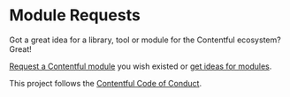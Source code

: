 # Module Requests

Got a great idea for a library, tool or module for the Contentful ecosystem? Great!

[Request a Contentful module](https://github.com/contentful-userland/module-requests/issues/new) you wish existed or [get ideas for modules](https://github.com/contentful-userland/module-requests/issues).

This project follows the [Contentful Code of Conduct](https://github.com/contentful-developer-relations/community-code-of-conduct).